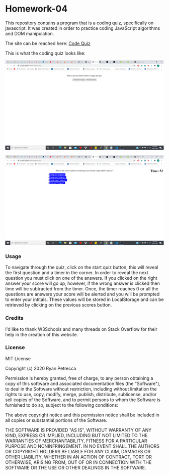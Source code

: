 # Homework-04

This repository contains a program that is a coding quiz, specifically on javascript.  It was created in order to practice coding JavaScript algorithms and DOM manipulation.

The site can be reached here: [Code Quiz](https://ryryp97.github.io/Homework-04/)

This is what the coding quiz looks like:

![Code Quiz 1](images/Code_Quiz1.png)

![Code Quiz 2](images/Code_Quiz2.png)



### Usage

To navigate through the quiz, click on the start quiz button, this will reveal the first question and a timer in the corner.  In order to reveal the next question you must click on one of the answers.  If you clicked on the right answer your score will go up, however, if the wrong answer is clicked then time will be subtracted from the timer.  Once, the timer reaches 0 or all the questions are answers your score will be alerted and you will be prompted to enter your intitals.  These values will be stored in LocalStorage and can be retrieved by clicking on the previous scores button.

### Credits

I'd like to thank W3Schools and many threads on Stack Overflow for their help in the creation of this website.

### License 

MIT License

Copyright (c) 2020 Ryan Petrecca

Permission is hereby granted, free of charge, to any person obtaining a copy of this software and associated documentation files (the "Software"), to deal in the Software without restriction, including without limitation the rights to use, copy, modify, merge, publish, distribute, sublicense, and/or sell copies of the Software, and to permit persons to whom the Software is furnished to do so, subject to the following conditions:

The above copyright notice and this permission notice shall be included in all copies or substantial portions of the Software.

THE SOFTWARE IS PROVIDED "AS IS", WITHOUT WARRANTY OF ANY KIND, EXPRESS OR IMPLIED, INCLUDING BUT NOT LIMITED TO THE WARRANTIES OF MERCHANTABILITY, FITNESS FOR A PARTICULAR PURPOSE AND NONINFRINGEMENT. IN NO EVENT SHALL THE AUTHORS OR COPYRIGHT HOLDERS BE LIABLE FOR ANY CLAIM, DAMAGES OR OTHER LIABILITY, WHETHER IN AN ACTION OF CONTRACT, TORT OR OTHERWISE, ARISING FROM, OUT OF OR IN CONNECTION WITH THE SOFTWARE OR THE USE OR OTHER DEALINGS IN THE SOFTWARE.